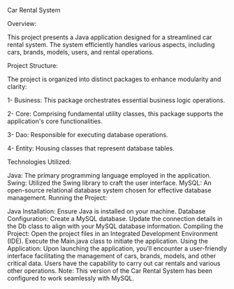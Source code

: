 Car Rental System

Overview:

This project presents a Java application designed for a streamlined car rental system. The system efficiently handles various aspects, including cars, brands, models, users, and rental operations.

Project Structure:

The project is organized into distinct packages to enhance modularity and clarity:

1- Business: This package orchestrates essential business logic operations.

2- Core: Comprising fundamental utility classes, this package supports the application's core functionalities.

3- Dao: Responsible for executing database operations.

4- Entity: Housing classes that represent database tables.

Technologies Utilized:

Java: The primary programming language employed in the application.
Swing: Utilized the Swing library to craft the user interface.
MySQL: An open-source relational database system chosen for effective database management.
Running the Project:

Java Installation: Ensure Java is installed on your machine.
Database Configuration:
Create a MySQL database.
Update the connection details in the Db class to align with your MySQL database information.
Compiling the Project:
Open the project files in an Integrated Development Environment (IDE).
Execute the Main.java class to initiate the application.
Using the Application:
Upon launching the application, you'll encounter a user-friendly interface facilitating the management of cars, brands, models, and other critical data.
Users have the capability to carry out car rentals and various other operations.
Note: This version of the Car Rental System has been configured to work seamlessly with MySQL.
